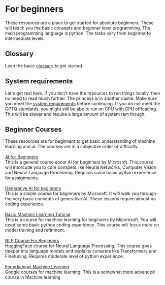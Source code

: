# For beginners
These resources are a place to get started for absolute beginners. These will teach you the basic consepts and beginner level programming. The main programming language is python. The tasks vary from beginner to intermediate levels.

## Glossary
Lean the basic [glossary](https://archive.ph/E013q) to get started.

## System requirements
Let's get real here. If you don't have the resources to run things locally, then no need to read much further. The princess is in another castle. Make sure you meet the [system requirements](https://wikia.schneedc.com/llm/system-requirements) before continuing. If you do not meet the GPTQ standards, you might still be abe to run on CPU with GPU offloading. This will be slower and require a large amount of system ram though.

## Beginner Courses
These resources are for beginners to get basic understanding of machine learning and ai. The courses are in a subjective order of difficulty.</BR></BR>
[AI for Beginners](https://github.com/microsoft/ai-for-beginners)</BR>
This is a general course about AI for beginners by Microsoft. This course will intorcude you to core conspets like Neural Networks, Computer Vision and Neural Language Processing. Requires some basic python experience for assignments.</BR></BR>
[Generative AI for beginners](https://github.com/microsoft/generative-ai-for-beginners)</BR>
This is a simple course for beginners by Microsoft. It will walk you through the very basic consepts of generative AI. These lessons require almost no coding experience.</BR></BR>
[Basic Machine Learning Tutorial](https://github.com/microsoft/ML-For-Beginners)</BR>
This is a course for machine learning for beginners by Micorosoft. You will need some basic python coding experience. This course will focus more on model training and refinment.</BR></BR>
[NLP Course For Beginners](https://huggingface.co/learn/nlp-course/chapter1/1)</BR>
HuggingFace course for Neural Language Processing. This course goes deeper into language models and explains consepts like Transformers and Finetuning. Requires moderate level of python experience.</BR></BR>
[Foundational Machine Learning](https://developers.google.com/machine-learning/foundational-courses)</BR>
Google courses for machine learning. This is a somewhat more advanced course in Machine learning. 
